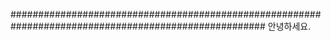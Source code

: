 ######################################################################################################
안녕하세요.